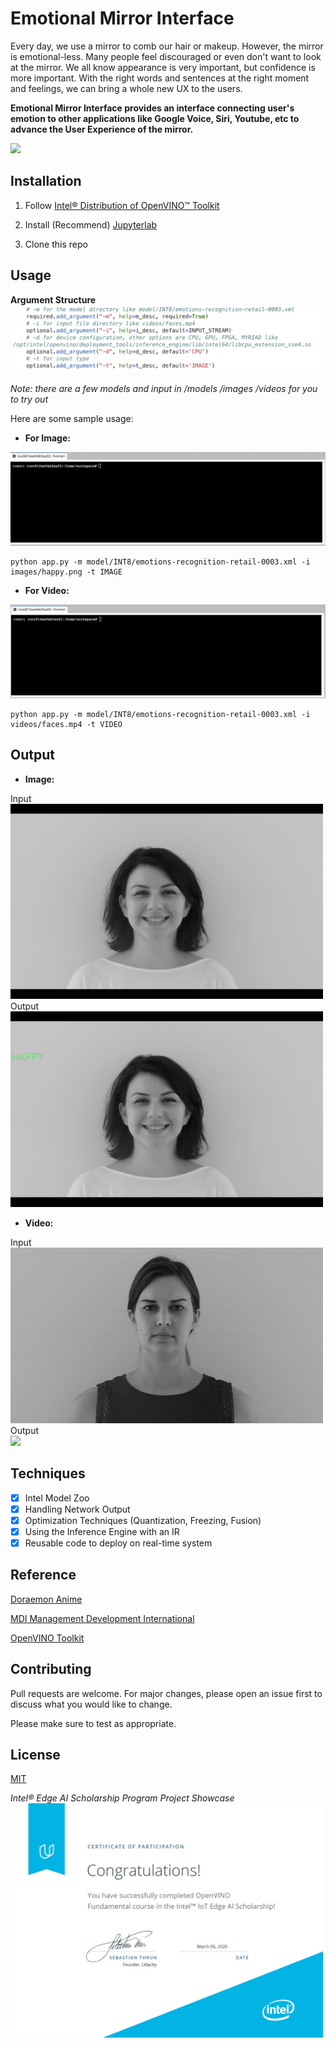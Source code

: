 # Emotional Mirror Interface
 Every day, we use a mirror to comb our hair or makeup. However, the mirror is emotional-less. Many people feel discouraged or even don't want to look at the mirror. We all know appearance is very important, but confidence is more important. With the right words and sentences at the right moment and feelings, we can bring a whole new UX to the users. 


**Emotional Mirror Interface provides an interface connecting user's emotion to other applications like Google Voice, Siri, Youtube, etc to advance the User Experience of the mirror.**
 
<img src="/doc/intro_reduced.gif">

## Installation
1. Follow [Intel® Distribution of OpenVINO™ Toolkit](https://software.intel.com/en-us/openvino-toolkit/choose-download)

2. Install (Recommend) [Jupyterlab](https://jupyterlab.readthedocs.io/en/stable/getting_started/overview.html)

3. Clone this repo

## Usage

**Argument Structure**
<img src="/doc/args.png">

*Note: there are a few models and input in /models /images /videos for you to try out*

Here are some sample usage: 
+ **For Image:**
<img src="/doc/image.gif">

```
python app.py -m model/INT8/emotions-recognition-retail-0003.xml -i images/happy.png -t IMAGE
```

+ **For Video:**
<img src="/doc/video.gif">

```
python app.py -m model/INT8/emotions-recognition-retail-0003.xml -i videos/faces.mp4 -t VIDEO
```

## Output
+ **Image:**

Input  
<img src="/images/happy.png" width="500px">  
Output  
<img src="/sample_output/output_image_INT8.jpg" width="500px">  

+ **Video:**

Input  
<img src="/doc/video_input.gif">  
Output  
<img src="/sample_output/prototype_INT8.gif" width="500px">  
## Techniques
- [x] Intel Model Zoo
- [x] Handling Network Output
- [x] Optimization Techniques (Quantization, Freezing, Fusion)
- [x] Using the Inference Engine with an IR
- [x] Reusable code to deploy on real-time system

## Reference
[Doraemon Anime](https://www.youtube.com/watch?v=MC2oUNPzU3I)

[MDI Management Development International](https://www.youtube.com/watch?v=embYkODkzcs)

[OpenVINO Toolkit](https://docs.openvinotoolkit.org/latest/_models_intel_emotions_recognition_retail_0003_description_emotions_recognition_retail_0003.html)

## Contributing
Pull requests are welcome. For major changes, please open an issue first to discuss what you would like to change.

Please make sure to test as appropriate.

## License
[MIT](https://choosealicense.com/licenses/mit/)

*Intel® Edge AI Scholarship Program Project Showcase* 
<br>
<img src="/doc/certificate-participant-bleed-1200x900.jpg" width="500px"> 


